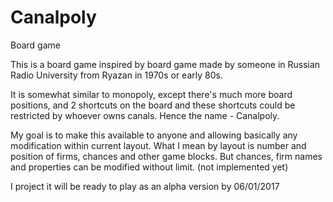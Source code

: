 # Canalpoly
Board game


This is a board game inspired by board game made by someone in Russian Radio University from Ryazan in 1970s or early 80s.

It is somewhat similar to monopoly, except there's much more board positions, and 2 shortcuts on the board and these shortcuts 
could be restricted by whoever owns canals. Hence the name - Canalpoly.

My goal is to make this available to anyone and allowing basically any modification within current layout. What I mean by layout
is number and position of firms, chances and other game blocks. But chances, firm names and properties 
can be modified without limit. (not implemented yet)

I project it will be ready to play as an alpha version by 06/01/2017
